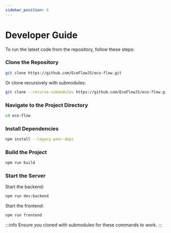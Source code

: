 ```yaml
---
sidebar_position: 6
---
```


# Developer Guide

To run the latest code from the repository, follow these steps:

### Clone the Repository

```bash
git clone https://github.com/EcoFlowJS/eco-flow.git
```

Or clone recursively with submodules:

```bash
git clone --recurse-submodules https://github.com/EcoFlowJS/eco-flow.git
```

### Navigate to the Project Directory

```bash
cd eco-flow
```

### Install Dependencies

```bash
npm install --legacy-peer-deps
```

### Build the Project

```bash
npm run build
```

### Start the Server

Start the backend:

```bash
npm run dev:backend
```

Start the frontend:

```bash
npm run frontend
```

:::info
Ensure you cloned with submodules for these commands to work.
:::
